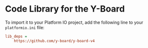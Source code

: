 # Code Library for the Y-Board

To import it to your Platform IO project, add the following line to your `platformio.ini` file:

```ini
lib_deps = 
    https://github.com/y-board/y-board-v4
```
